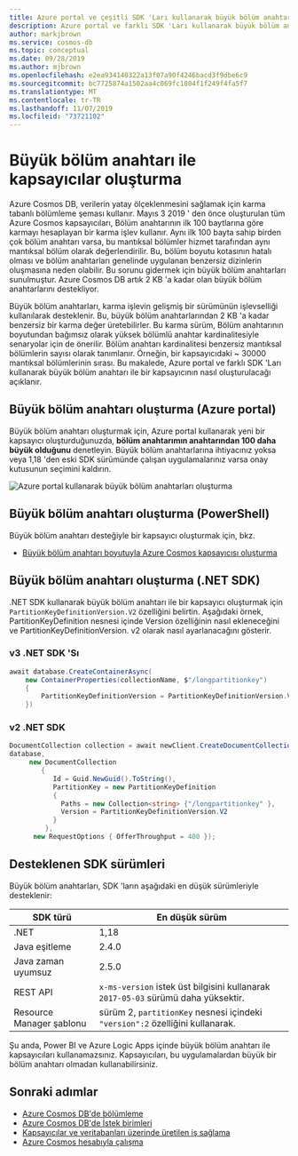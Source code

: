 ```yaml
---
title: Azure portal ve çeşitli SDK 'Ları kullanarak büyük bölüm anahtarı ile Azure Cosmos kapsayıcıları oluşturun.
description: Azure portal ve farklı SDK 'Ları kullanarak büyük bölüm anahtarı ile Azure Cosmos DB bir kapsayıcı oluşturmayı öğrenin.
author: markjbrown
ms.service: cosmos-db
ms.topic: conceptual
ms.date: 09/28/2019
ms.author: mjbrown
ms.openlocfilehash: e2ea934140322a13f07a90f4246bacd3f9dbe6c9
ms.sourcegitcommit: bc7725874a1502aa4c069fc1804f1f249f4fa5f7
ms.translationtype: MT
ms.contentlocale: tr-TR
ms.lasthandoff: 11/07/2019
ms.locfileid: "73721102"
---
```

# <a name="create-containers-with-large-partition-key"></a>Büyük bölüm anahtarı ile kapsayıcılar oluşturma

Azure Cosmos DB, verilerin yatay ölçeklenmesini sağlamak için karma tabanlı bölümleme şeması kullanır. Mayıs 3 2019 ' den önce oluşturulan tüm Azure Cosmos kapsayıcıları, Bölüm anahtarının ilk 100 baytlarına göre karmayı hesaplayan bir karma işlev kullanır. Aynı ilk 100 bayta sahip birden çok bölüm anahtarı varsa, bu mantıksal bölümler hizmet tarafından aynı mantıksal bölüm olarak değerlendirilir. Bu, bölüm boyutu kotasının hatalı olması ve bölüm anahtarları genelinde uygulanan benzersiz dizinlerin oluşmasına neden olabilir. Bu sorunu gidermek için büyük bölüm anahtarları sunulmuştur. Azure Cosmos DB artık 2 KB 'a kadar olan büyük bölüm anahtarlarını destekliyor.

Büyük bölüm anahtarları, karma işlevin gelişmiş bir sürümünün işlevselliği kullanılarak desteklenir. Bu, büyük bölüm anahtarlarından 2 KB 'a kadar benzersiz bir karma değer üretebilirler. Bu karma sürüm, Bölüm anahtarının boyutundan bağımsız olarak yüksek bölümlü anahtar kardinalitesiyle senaryolar için de önerilir. Bölüm anahtarı kardinalitesi benzersiz mantıksal bölümlerin sayısı olarak tanımlanır. Örneğin, bir kapsayıcıdaki ~ 30000 mantıksal bölümlerinin sırası. Bu makalede, Azure portal ve farklı SDK 'Ları kullanarak büyük bölüm anahtarı ile bir kapsayıcının nasıl oluşturulacağı açıklanır.

## <a name="create-a-large-partition-key-azure-portal"></a>Büyük bölüm anahtarı oluşturma (Azure portal)

Büyük bölüm anahtarı oluşturmak için, Azure portal kullanarak yeni bir kapsayıcı oluşturduğunuzda, **bölüm anahtarımın anahtarından 100 daha büyük olduğunu** denetleyin. Büyük bölüm anahtarlarına ihtiyacınız yoksa veya 1,18 'den eski SDK sürümünde çalışan uygulamalarınız varsa onay kutusunun seçimini kaldırın.

![Azure portal kullanarak büyük bölüm anahtarları oluşturma](./media/large-partition-keys/large-partition-key-with-portal.png)

## <a name="create-a-large-partition-key-powershell"></a>Büyük bölüm anahtarı oluşturma (PowerShell)

Büyük bölüm anahtarı desteğiyle bir kapsayıcı oluşturmak için, bkz.

* [Büyük bölüm anahtarı boyutuyla Azure Cosmos kapsayıcısı oluşturma](manage-with-powershell.md##create-container-big-pk)

## <a name="create-a-large-partition-key-net-sdk"></a>Büyük bölüm anahtarı oluşturma (.NET SDK)

.NET SDK kullanarak büyük bölüm anahtarı ile bir kapsayıcı oluşturmak için `PartitionKeyDefinitionVersion.V2` özelliğini belirtin. Aşağıdaki örnek, PartitionKeyDefinition nesnesi içinde Version özelliğinin nasıl ekleneceğini ve PartitionKeyDefinitionVersion. v2 olarak nasıl ayarlanacağını gösterir.

### <a name="v3-net-sdk"></a>v3 .NET SDK 'Sı

```csharp
await database.CreateContainerAsync(
    new ContainerProperties(collectionName, $"/longpartitionkey")
    {
        PartitionKeyDefinitionVersion = PartitionKeyDefinitionVersion.V2,
    })
```

### <a name="v2-net-sdk"></a>v2 .NET SDK

```csharp
DocumentCollection collection = await newClient.CreateDocumentCollectionAsync(
database,
     new DocumentCollection
        {
           Id = Guid.NewGuid().ToString(),
           PartitionKey = new PartitionKeyDefinition
           {
             Paths = new Collection<string> {"/longpartitionkey" },
             Version = PartitionKeyDefinitionVersion.V2
           }
         },
      new RequestOptions { OfferThroughput = 400 });
```

## <a name="supported-sdk-versions"></a>Desteklenen SDK sürümleri

Büyük bölüm anahtarları, SDK 'ların aşağıdaki en düşük sürümleriyle desteklenir:

|SDK türü  | En düşük sürüm   |
|---------|---------|
|.NET     |    1,18     |
|Java eşitleme     |   2.4.0      |
|Java zaman uyumsuz   |  2.5.0        |
| REST API | `x-ms-version` istek üst bilgisini kullanarak `2017-05-03` sürümü daha yüksektir.|
| Resource Manager şablonu | sürüm 2, `partitionKey` nesnesi içindeki `"version":2` özelliğini kullanarak. |

Şu anda, Power BI ve Azure Logic Apps içinde büyük bölüm anahtarı ile kapsayıcıları kullanamazsınız. Kapsayıcıları, bu uygulamalardan büyük bir bölüm anahtarı olmadan kullanabilirsiniz.

## <a name="next-steps"></a>Sonraki adımlar

* [Azure Cosmos DB'de bölümleme](partitioning-overview.md)
* [Azure Cosmos DB'de İstek birimleri](request-units.md)
* [Kapsayıcılar ve veritabanları üzerinde üretilen iş sağlama](set-throughput.md)
* [Azure Cosmos hesabıyla çalışma](account-overview.md)
